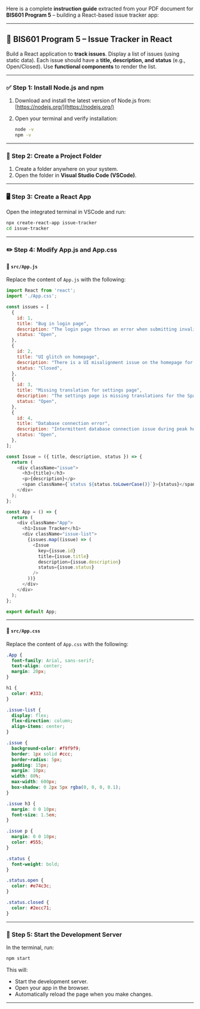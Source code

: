Here is a complete **instruction guide** extracted from your PDF document for **BIS601 Program 5** – building a React-based issue tracker app:

---

## 📘 BIS601 Program 5 – Issue Tracker in React

Build a React application to **track issues**. Display a list of issues (using static data). Each issue should have a **title, description, and status** (e.g., Open/Closed). Use **functional components** to render the list.

---

### ✅ Step 1: Install Node.js and npm

1. Download and install the latest version of Node.js from: [https://nodejs.org/](https://nodejs.org/)
2. Open your terminal and verify installation:

   ```bash
   node -v
   npm -v
   ```

---

### 📁 Step 2: Create a Project Folder

1. Create a folder anywhere on your system.
2. Open the folder in **Visual Studio Code (VSCode)**.

---

### 🖥️ Step 3: Create a React App

Open the integrated terminal in VSCode and run:

```bash
npx create-react-app issue-tracker
cd issue-tracker
```

---

### ✏️ Step 4: Modify App.js and App.css

#### 📄 `src/App.js`

Replace the content of `App.js` with the following:

```javascript
import React from 'react';
import './App.css';

const issues = [
  {
    id: 1,
    title: "Bug in login page",
    description: "The login page throws an error when submitting invalid credentials.",
    status: "Open",
  },
  {
    id: 2,
    title: "UI glitch on homepage",
    description: "There is a UI misalignment issue on the homepage for smaller screens.",
    status: "Closed",
  },
  {
    id: 3,
    title: "Missing translation for settings page",
    description: "The settings page is missing translations for the Spanish language.",
    status: "Open",
  },
  {
    id: 4,
    title: "Database connection error",
    description: "Intermittent database connection issue during peak hours.",
    status: "Open",
  },
];

const Issue = ({ title, description, status }) => {
  return (
    <div className="issue">
      <h3>{title}</h3>
      <p>{description}</p>
      <span className={`status ${status.toLowerCase()}`}>{status}</span>
    </div>
  );
};

const App = () => {
  return (
    <div className="App">
      <h1>Issue Tracker</h1>
      <div className="issue-list">
        {issues.map((issue) => (
          <Issue
            key={issue.id}
            title={issue.title}
            description={issue.description}
            status={issue.status}
          />
        ))}
      </div>
    </div>
  );
};

export default App;
```

---

#### 🎨 `src/App.css`

Replace the content of `App.css` with the following:

```css
.App {
  font-family: Arial, sans-serif;
  text-align: center;
  margin: 20px;
}

h1 {
  color: #333;
}

.issue-list {
  display: flex;
  flex-direction: column;
  align-items: center;
}

.issue {
  background-color: #f9f9f9;
  border: 1px solid #ccc;
  border-radius: 5px;
  padding: 15px;
  margin: 10px;
  width: 80%;
  max-width: 600px;
  box-shadow: 0 2px 5px rgba(0, 0, 0, 0.1);
}

.issue h3 {
  margin: 0 0 10px;
  font-size: 1.5em;
}

.issue p {
  margin: 0 0 10px;
  color: #555;
}

.status {
  font-weight: bold;
}

.status.open {
  color: #e74c3c;
}

.status.closed {
  color: #2ecc71;
}
```

---

### 🚀 Step 5: Start the Development Server

In the terminal, run:

```bash
npm start
```

This will:

* Start the development server.
* Open your app in the browser.
* Automatically reload the page when you make changes.

---

